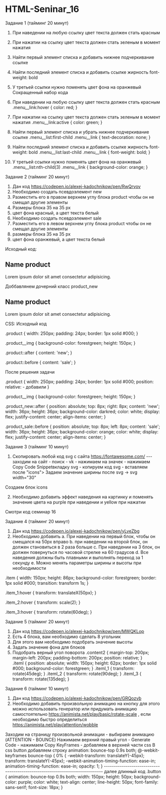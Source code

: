 # HTML-Seninar_16
Задание 1 (тайминг 20 минут)
1. При наведении на любую ссылку цвет текста должен стать красным
2. При нажатии на ссылку цвет текста должен стать зеленым в момент нажатия
3. Найти первый элемент списка и добавить нижнее подчеркивание ссылке
4. Найти последний элемент списка и добавить ссылке жирность font-weight: bold
5. У третьей ссылки нужно поменять цвет фона на оранжевый Сокращенный набор кода
 
1. При наведении на любую ссылку цвет текста должен стать красным
.menu__link:hover {
    color: red;
}

2. При нажатии на ссылку цвет текста должен стать зеленым в момент нажатия
.menu__link:active {
    color: green;
}

3. Найти первый элемент списка и убрать нижнее подчеркивание ссылке
.menu__list:first-child .menu__link {
    text-decoration: none;
}

4. Найти последний элемент списка и добавить ссылке жирность font-weight: bold
.menu__list:last-child .menu__link {
    font-weight: bold;
}

5. У третьей ссылки нужно поменять цвет фона на оранжевый 
.menu__list:nth-child(3) .menu__link {
    background-color: orange;
}


Задание 2 (тайминг 20 минут)
1. Дан код https://codepen.io/alexej-kadochnikow/pen/RwQrvov
2. Необходимо создать псевдоэлемент new
3. Разместить его в правом верхнем углу блока product чтобы он не смещал другие элементы
4. Размеры блока 35 на 35 px
5. цвет фона красный, а цвет текста белый
6. Необходимо создать псевдоэлемент sale
7. Разместить его в левом верхнем углу блока product чтобы он не смещал другие элементы
8. размеры блока 35 на 35 px
9. цвет фона оранжевый, а цвет текста белый

Исходный код:

 <div class="product">
   <div class="product__img"></div>
   <h2 class="product__name">Name product</h2>
   <p class="product__text">Lorem ipsum dolor sit amet consectetur adipisicing.</p>
 </div>

Доббавлянем дочерний класс product_new 

 <div class="product product_new">
   <div class="product__img"></div>
   <h2 class="product__name">Name product</h2>
   <p class="product__text">Lorem ipsum dolor sit amet consectetur adipisicing.</p>
 </div>

CSS:
Исходный код 

.product {
  width: 250px;
  padding: 24px;
  border: 1px solid #000;
}

.product__img {
  background-color: forestgreen;
  height: 150px;
}

.product::after {
  content: 'new';
}

.product::before {
  content: 'sale';
}

После решения задачи

.product {
  width: 250px;
  padding: 24px;
  border: 1px solid #000;
  position: relative: - добавили
}

.product__img {
  background-color: forestgreen;
  height: 150px;
}

.product_new::after {
    position: absolute;
    top: 8px;
    right: 8px;
    content: 'new';
    width: 36px;
    height: 36px;
    background-color: darkred;
    color: white;
    display: flex;
    justify-content: center;
    align-items: center;
  }
  
  .product_sale::before {
    position: absolute;
    top: 8px;
    left: 8px;
    content: 'sale';
    width: 36px;
    height: 36px;
    background-color: orange;
    color: white;
    display: flex;
    justify-content: center;
    align-items: center;
  }

Задание 3 (тайминг 10 минут)

1. Скопировать любой код svg с сайта https://fontawesome.com/
--- заходим на сайт - поиск - vk - нажимаем на значек - нажимаем Copy Code Snippetвкладку svg - копируем код svg - вставляем после "icons">
Задаем значение ширины после svg -> svg width="30"

Создаем блок icons

2. Необходимо добавить эффект наведения на картинку и поменять значение цвета на 
purple при наведении и yellow при нажатии

Смотри код семинар 16

Задание 4 (тайминг 20 минут)
1. Дан код https://codepen.io/alexej-kadochnikow/pen/yLveZbg
2. Необходимо добавить
a. При наведении на первый блок, чтобы он смещался на 50px вправо
b. при наведении на второй блок, он должен становиться в 2 раза больше
c. При наведении на 3 блок, он должен повернуться по часовой стрелке на 60 градусов
d. Все наведения должны быть плавными и выполнять переход за 1 секунду
e. Можно менять параметры ширины и высоты при необходимости

.item {
    width: 150px;
    height: 86px;
    background-color: forestgreen;
    border: 1px solid #000;
    transition: transform 1s;
  }
  
  .item_1:hover {
    transform: translateX(50px);
  }

  .item_2:hover {
    transform: scale(2);
  }

  .item_3:hover {
    transform: rotate(60deg);
  }

Задание 5 (тайминг 20 минут)

1. Дан код https://codepen.io/alexej-kadochnikow/pen/MWQKLop
2. Есть 4 блока, вам необходимо сделать 8 угольник 
3. Для этого вам необходимо подобрать значение высоты
4. Задать значение фона для блоков
5. Подобрать верный угол поворота
.content2 {
    margin-top: 200px;
    margin-left: 200px;
    padding-bottom: 200px;
    position: relative;
  }  
  .iteml {
    position: absolute;
    width: 150px;
    height: 62px;
    border: 1px solid #000;
    background-color: forestgreen;
  }
  .iteml_1 {
    transform: rotate(45deg);
  }
  .iteml_2 {
    transform: rotate(90deg);
  }
  .iteml_3 {
    transform: rotate(135deg);
  }

Задание 6 (тайминг 10 минут)

1. Дан код https://codepen.io/alexej-kadochnikow/pen/GRQozvb
2. Необходимо добавить произвольную анимацию на кнопку для этого можно 
использовать генератор или придумать анимацию самостоятельно 
https://animista.net/play/basic/rotate-scale  , если необходимо быстро определиться 
https://animista.net/play/attention/wobble

Заходим на страницу произвольной анимации - выбираем анимацию (ATTENTION - BOUNCE)
Нажимаем верхний правый угол - Generate Code - нажимаем Copy KeyFrames - добавляем в верхней части css
В css button добавляем строку animation: bounce-top 0.9s both;
@-webkit-keyframes bounce-top {
    0% {
      -webkit-transform: translateY(-45px);
              transform: translateY(-45px);
      -webkit-animation-timing-function: ease-in;
              animation-timing-function: ease-in;
      opacity: 1;
    }
----------------------------------------------------------------------------- далее длинный код
  .button {
    animation: bounce-top 0.9s both;
    width: 150px;
    height: 50px;
    background-color: purple;
    color: white;
    text-align: center;
    line-height: 50px;
    font-family: sans-serif;
    font-size: 18px;
  }

